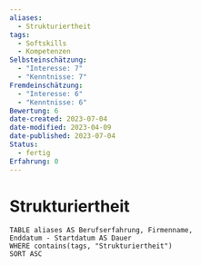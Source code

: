 ```yaml
---
aliases:
  - Strukturiertheit
tags:
  - Softskills
  - Kompetenzen
Selbsteinschätzung:
  - "Interesse: 7"
  - "Kenntnisse: 7"
Fremdeinschätzung:
  - "Interesse: 6"
  - "Kenntnisse: 6"
Bewertung: 6
date-created: 2023-07-04
date-modified: 2023-04-09
date-published: 2023-07-04
Status:
  - fertig
Erfahrung: 0
---
```

# Strukturiertheit

```dataview
TABLE aliases AS Berufserfahrung, Firmenname,
Enddatum - Startdatum AS Dauer
WHERE contains(tags, "Strukturiertheit")
SORT ASC
```